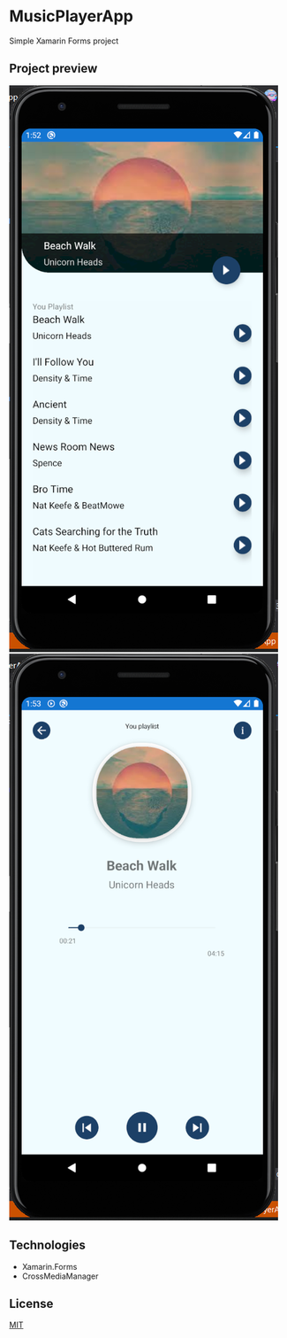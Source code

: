 # MusicPlayerApp
Simple Xamarin Forms project

## Project preview

![All Musics Page Preview](preview/allMusics.png)
![Single Music Page Preview](preview/singleMusic.png)

## Technologies
- Xamarin.Forms
- CrossMediaManager

## License
[MIT](https://choosealicense.com/licenses/mit/)
